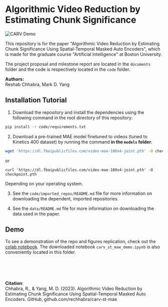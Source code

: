 # Algorithmic Video Reduction by Estimating Chunk Significance

![CARV Demo](visualizations/carvstmae_compression_comparison_gif_0.7.gif)

This repository is for the paper "Algorithmic Video Reduction by Estimating Chunk Significance Using Spatial-Temporal Masked Auto Encoders", which is made for the graduate course "Artificial Intelligence" at Boston University.

The project proposal and milestone report are located in the `documents` folder and the code is respectively located in the `code` folder.

**Authors:** <br> Reshab Chhabra, Mark D. Yang

## Installation Tutorial

1. Download the repository and install the dependencies using the following command in the root directory of this repository:
```bash
pip install -r code/requirements.txt
```
2. Download a pre-trained MAE model finetuned to videos (tuned to Kinetics 400 dataset) by running the command **in the `models` folder**:<br>
```bash
wget 'https://dl.fbaipublicfiles.com/video-mae-100x4-joint.pth' -O checkpoint.pth
```
or
```
curl 'https://dl.fbaipublicfiles.com/video-mae-100x4-joint.pth' -O checkpoint.pth
```
Depending on your operating system.

3. See the `code/imported_repos/README.md` file for more information on downloading the dependent, imported repositories.

4. See the `data/README.md` file for more information on downloading the data used in the paper.

## Demo

To see a demonstration of the repo and figures replication, check out the [colab notebook](https://colab.research.google.com/drive/1tG1-e4f5A5SFVvhDvZMGrWLRA_CE4Llb?usp=sharing). The downloaded notebook `carv_st_mae_demo.ipynb` is also conveniently located in this folder.

<br><br><br><br>**Citation**:<br>
Chhabra, R., & Yang, M. D. (2023). Algorithmic Video Reduction by Estimating Chunk Significance Using Spatial-Temporal Masked Auto Encoders. _GitHub_, github.com/rechhabra/carv-st-mae